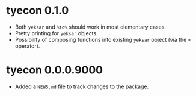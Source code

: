 # tyecon 0.1.0

* Both `yeksar` and `%to%` should work in most elementary cases.
* Pretty printing for `yeksar` objects.
* Possibility of composing functions into existing `yeksar` object (via the `+` operator).

# tyecon 0.0.0.9000

* Added a `NEWS.md` file to track changes to the package.
